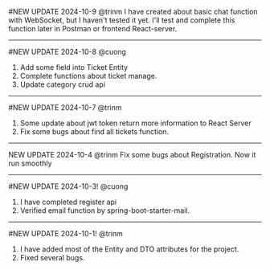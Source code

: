 #NEW UPDATE 2024-10-9 @trinm
I have created about basic chat function with WebSocket, but I haven't tested it yet.
I'll test and complete this function later in Postman or frontend React-server.

---------------------------------------------------------------------
#NEW UPDATE 2024-10-8 @cuong
1. Add some field into Ticket Entity
2. Complete functions about ticket manage.
3. Update category crud api
---------------------------------------------------------------------
#NEW UPDATE 2024-10-7 @trinm
1. Some update about jwt token return more information to React Server
2. Fix some bugs about find all tickets function.
----------------------------------------------------------------------
NEW UPDATE 2024-10-4 @trinm
Fix some bugs about Registration. Now it run smoothly

----------------------------------------------------------------------
#NEW UPDATE 2024-10-3! @cuong
1. I have completed register api
2. Verified email function by spring-boot-starter-mail.
--------------------------------------------------------------------
#NEW UPDATE 2024-10-1! @trinm
1. I have added most of the Entity and DTO attributes for the project.
2. Fixed several bugs.
